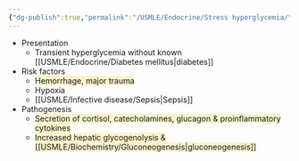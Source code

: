 ```yaml
---
{"dg-publish":true,"permalink":"/USMLE/Endocrine/Stress hyperglycemia/"}
---
```


- Presentation
	- Transient hyperglycemia without known [[USMLE/Endocrine/Diabetes mellitus\|diabetes]]
- Risk factors
	- <span style="background:rgba(240, 200, 0, 0.2)">Hemorrhage, major trauma</span>
	- Hypoxia
	- [[USMLE/Infective disease/Sepsis\|Sepsis]]
- Pathogenesis
	- <span style="background:rgba(240, 200, 0, 0.2)">Secretion of cortisol, catecholamines, glucagon & proinflammatory cytokines</span>
	- <span style="background:rgba(240, 200, 0, 0.2)">Increased hepatic glycogenolysis & [[USMLE/Biochemistry/Gluconeogenesis\|gluconeogenesis]]</span>
